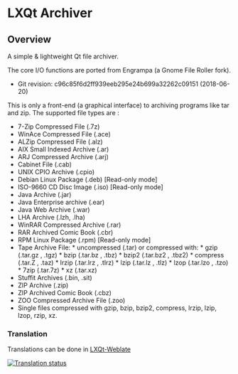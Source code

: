 # LXQt Archiver

## Overview

A simple & lightweight Qt file archiver.

The core I/O functions are ported from Engrampa (a Gnome File Roller fork).
  * Git revision: c96c85f6d2ff939eeb295e24b699a32262c09151 (2018-06-20)

This is only a front-end (a graphical interface) to archiving programs
like tar and zip. The supported file types are :
  * 7-Zip Compressed File (.7z)
  * WinAce Compressed File (.ace)
  * ALZip Compressed File (.alz)
  * AIX Small Indexed Archive  (.ar)
  * ARJ Compressed Archive (.arj)
  * Cabinet File (.cab)
  * UNIX CPIO Archive (.cpio)
  * Debian Linux Package (.deb) [Read-only mode]
  * ISO-9660 CD Disc Image (.iso) [Read-only mode]
  * Java Archive (.jar)
  * Java Enterprise archive (.ear)
  * Java Web Archive (.war)
  * LHA Archive (.lzh, .lha)
  * WinRAR Compressed Archive (.rar)
  * RAR Archived Comic Book (.cbr)
  * RPM Linux Package (.rpm) [Read-only mode]
  * Tape Archive File:
        * uncompressed (.tar)
    or compressed with:
        * gzip (.tar.gz , .tgz)
        * bzip (.tar.bz , .tbz)
        * bzip2 (.tar.bz2 , .tbz2)
        * compress (.tar.Z , .taz)
        * lrzip (.tar.lrz , .tlrz)
        * lzip (.tar.lz , .tlz)
        * lzop (.tar.lzo , .tzo)
        * 7zip (.tar.7z)
        * xz (.tar.xz)
  * Stuffit Archives (.bin, .sit)
  * ZIP Archive (.zip)
  * ZIP Archived Comic Book (.cbz)
  * ZOO Compressed Archive File (.zoo)
  * Single files compressed with gzip, bzip, bzip2, compress, lrzip, lzip,
    lzop, rzip, xz.



### Translation

Translations can be done in [LXQt-Weblate](https://translate.lxqt-project.org/projects/lxqt-desktop/lxqt-archiver/)

<a href="https://translate.lxqt-project.org/projects/lxqt-desktop/lxqt-archiver/">
<img src="https://translate.lxqt-project.org/widgets/lxqt-desktop/-/lxqt-archiver/multi-auto.svg" alt="Translation status" />
</a>

